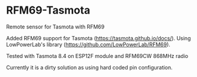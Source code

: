 # RFM69-Tasmota
Remote sensor for Tasmota with RFM69

Added RFM69 support for Tasmota (https://tasmota.github.io/docs/).
Using LowPowerLab's library (https://github.com/LowPowerLab/RFM69).

Tested with Tasmota 8.4 on ESP12F module and RFM69CW 868MHz radio

Currently it is a dirty solution as using hard coded pin configuration.
